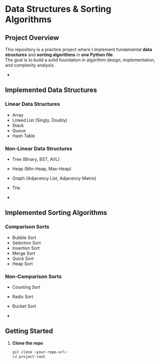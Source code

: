 # Data Structures & Sorting Algorithms

## Project Overview
This repository is a practice project where I implement fundamental **data structures** and **sorting algorithms** in **one Python file**.  
The goal is to build a solid foundation in algorithm design, implementation, and complexity analysis.

-

## Implemented Data Structures

### Linear Data Structures
- Array  
- Linked List (Singly, Doubly)  
- Stack  
- Queue  
- Hash Table  

### Non-Linear Data Structures
- Tree (Binary, BST, AVL)  
- Heap (Min-Heap, Max-Heap)  
- Graph (Adjacency List, Adjacency Matrix)  
- Trie  

-

## Implemented Sorting Algorithms

### Comparison Sorts
- Bubble Sort  
- Selection Sort  
- Insertion Sort  
- Merge Sort  
- Quick Sort  
- Heap Sort  

### Non-Comparison Sorts
- Counting Sort  
- Radix Sort  
- Bucket Sort  

-

## Getting Started

1. **Clone the repo**
   ```bash
   git clone <your-repo-url>
   cd project-root
